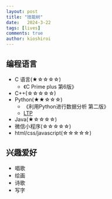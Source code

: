 ```yaml
---
layout: post
title: "技能树"
date:   2024-3-22
tags: [lives]
comments: true
author: kioshiroi
---
```

## 编程语言
- C 语言(★☆☆☆☆)
    - 《C Prime plus 第6版》
- C++(☆☆☆☆☆)
- Python(★★☆☆☆)
    - 《利用Python进行数据分析 第二版》
    - [LTP](https://ltp.ai/)
- Java(★☆☆☆☆)
- 微信小程序(☆☆☆☆☆)
- html/css/javascript(☆☆☆☆☆)


## 兴趣爱好
- 唱歌
- 绘画
- 诗歌
- 写字
